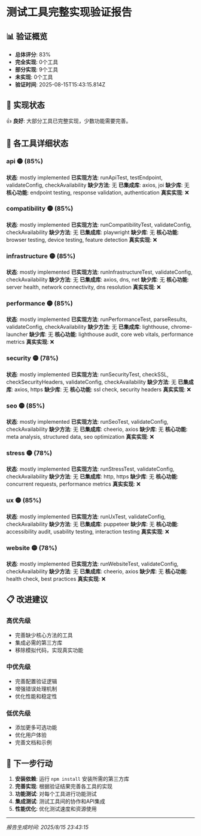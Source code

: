 # 测试工具完整实现验证报告

## 📊 验证概览

- **总体评分**: 83%
- **完全实现**: 0个工具
- **部分实现**: 9个工具
- **未实现**: 0个工具
- **验证时间**: 2025-08-15T15:43:15.814Z

## 🎯 实现状态

👍 **良好**: 大部分工具已完整实现，少数功能需要完善。

## 🔧 各工具详细状态

### api 🟡 (85%)

**状态**: mostly implemented
**已实现方法**: runApiTest, testEndpoint, validateConfig, checkAvailability
**缺少方法**: 无
**已集成库**: axios, joi
**缺少库**: 无
**核心功能**: endpoint testing, response validation, authentication
**真实实现**: ❌

### compatibility 🟡 (85%)

**状态**: mostly implemented
**已实现方法**: runCompatibilityTest, validateConfig, checkAvailability
**缺少方法**: 无
**已集成库**: playwright
**缺少库**: 无
**核心功能**: browser testing, device testing, feature detection
**真实实现**: ❌

### infrastructure 🟡 (85%)

**状态**: mostly implemented
**已实现方法**: runInfrastructureTest, validateConfig, checkAvailability
**缺少方法**: 无
**已集成库**: axios, dns, net
**缺少库**: 无
**核心功能**: server health, network connectivity, dns resolution
**真实实现**: ❌

### performance 🟡 (85%)

**状态**: mostly implemented
**已实现方法**: runPerformanceTest, parseResults, validateConfig, checkAvailability
**缺少方法**: 无
**已集成库**: lighthouse, chrome-launcher
**缺少库**: 无
**核心功能**: lighthouse audit, core web vitals, performance metrics
**真实实现**: ❌

### security 🟡 (78%)

**状态**: mostly implemented
**已实现方法**: runSecurityTest, checkSSL, checkSecurityHeaders, validateConfig, checkAvailability
**缺少方法**: 无
**已集成库**: axios, https
**缺少库**: 无
**核心功能**: ssl check, security headers
**真实实现**: ❌

### seo 🟡 (85%)

**状态**: mostly implemented
**已实现方法**: runSeoTest, validateConfig, checkAvailability
**缺少方法**: 无
**已集成库**: cheerio, axios
**缺少库**: 无
**核心功能**: meta analysis, structured data, seo optimization
**真实实现**: ❌

### stress 🟡 (78%)

**状态**: mostly implemented
**已实现方法**: runStressTest, validateConfig, checkAvailability
**缺少方法**: 无
**已集成库**: http, https
**缺少库**: 无
**核心功能**: concurrent requests, performance metrics
**真实实现**: ❌

### ux 🟡 (85%)

**状态**: mostly implemented
**已实现方法**: runUxTest, validateConfig, checkAvailability
**缺少方法**: 无
**已集成库**: puppeteer
**缺少库**: 无
**核心功能**: accessibility audit, usability testing, interaction testing
**真实实现**: ❌

### website 🟡 (78%)

**状态**: mostly implemented
**已实现方法**: runWebsiteTest, validateConfig, checkAvailability
**缺少方法**: 无
**已集成库**: cheerio, axios
**缺少库**: 无
**核心功能**: health check, best practices
**真实实现**: ❌

## 📋 改进建议

### 高优先级
- 完善缺少核心方法的工具
- 集成必需的第三方库
- 移除模拟代码，实现真实功能

### 中优先级
- 完善配置验证逻辑
- 增强错误处理机制
- 优化性能和稳定性

### 低优先级
- 添加更多可选功能
- 优化用户体验
- 完善文档和示例

## 🚀 下一步行动

1. **安装依赖**: 运行 `npm install` 安装所需的第三方库
2. **完善实现**: 根据验证结果完善各工具的实现
3. **功能测试**: 对每个工具进行功能测试
4. **集成测试**: 测试工具间的协作和API集成
5. **性能优化**: 优化测试速度和资源使用

---
*报告生成时间: 2025/8/15 23:43:15*